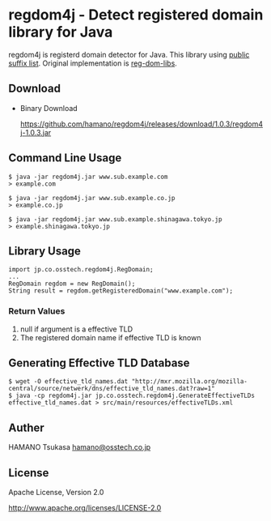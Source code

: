 regdom4j - Detect registered domain library for Java
====================================================

regdom4j is registerd domain detector for Java.
This library using [public suffix list](http://publicsuffix.org/).
Original implementation is [reg-dom-libs](http://www.dkim-reputation.org/regdom-libs/).

## Download

* Binary Download

    https://github.com/hamano/regdom4j/releases/download/1.0.3/regdom4j-1.0.3.jar

## Command Line Usage

    $ java -jar regdom4j.jar www.sub.example.com
    > example.com
    
    $ java -jar regdom4j.jar www.sub.example.co.jp
    > example.co.jp
    
    $ java -jar regdom4j.jar www.sub.example.shinagawa.tokyo.jp
    > example.shinagawa.tokyo.jp

## Library Usage

    import jp.co.osstech.regdom4j.RegDomain;
    ...
    RegDomain regdom = new RegDomain();
    String result = regdom.getRegisteredDomain("www.example.com");

### Return Values

1. null if argument is a effective TLD
2. The registered domain name if effective TLD is known

## Generating Effective TLD Database
    $ wget -O effective_tld_names.dat "http://mxr.mozilla.org/mozilla-central/source/netwerk/dns/effective_tld_names.dat?raw=1"
    $ java -cp regdom4j.jar jp.co.osstech.regdom4j.GenerateEffectiveTLDs effective_tld_names.dat > src/main/resources/effectiveTLDs.xml

## Auther
HAMANO Tsukasa <hamano@osstech.co.jp>

## License
Apache License, Version 2.0

http://www.apache.org/licenses/LICENSE-2.0
